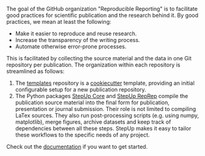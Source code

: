 The goal of the GitHub organization "Reproducible Reporting" is to facilitate
good practices for scientific publication and the research behind it.
By good practices, we mean at least the following:

- Make it easier to reproduce and reuse research.
- Increase the transparency of the writing process.
- Automate otherwise error-prone processes.

This is facilitated by collecting the source material and the data in one Git repository per publication.
The organization within each repository is streamlined as follows:

1. The [templates](https://github.com/reproducible-reporting/templates) repository
   is a [cookiecutter](https://github.com/cookiecutter/cookiecutter)
   template, providing an initial configurable setup for a new publication repository.
1. The Python packages
   [StepUp Core](https://github.com/reproducible-reporting/stepup-core) and
   [StepUp RepRep](https://github.com/reproducible-reporting/stepup-reprep)
   compile the publication source material into the final form for publication,
   presentation or journal submission.
   Their role is not limited to compiling LaTex sources.
   They also run post-processing scripts (e.g. using numpy, matplotlib), merge figures,
   archive datasets and keep track of dependencies between all these steps.
   StepUp makes it easy to tailor these workflows to the specific needs of any project.

Check out the [documentation](https://reproducible-reporting.github.io/stepup-reprep/) if you want to get started.
